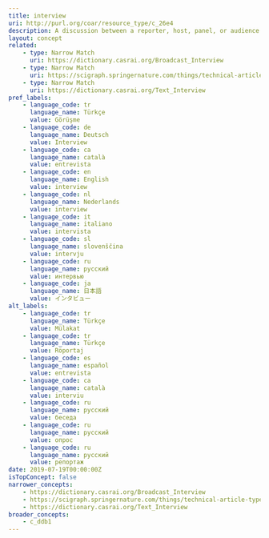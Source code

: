 ```yaml
---
title: interview
uri: http://purl.org/coar/resource_type/c_26e4
description: A discussion between a reporter, host, panel, or audience and a newsmaker, author, or celebrity, recorded (edited or unedited) in print, on film or video, as transcript or as a sound recording. (Adapted from ODLIS)
layout: concept
related:
    - type: Narrow Match
      uri: https://dictionary.casrai.org/Broadcast_Interview
    - type: Narrow Match
      uri: https://scigraph.springernature.com/things/technical-article-types/interview
    - type: Narrow Match
      uri: https://dictionary.casrai.org/Text_Interview
pref_labels:
    - language_code: tr
      language_name: Türkçe
      value: Görüşme
    - language_code: de
      language_name: Deutsch
      value: Interview
    - language_code: ca
      language_name: català
      value: entrevista
    - language_code: en
      language_name: English
      value: interview
    - language_code: nl
      language_name: Nederlands
      value: interview
    - language_code: it
      language_name: italiano
      value: intervista
    - language_code: sl
      language_name: slovenščina
      value: intervju
    - language_code: ru
      language_name: русский
      value: интервью
    - language_code: ja
      language_name: 日本語
      value: インタビュー
alt_labels:
    - language_code: tr
      language_name: Türkçe
      value: Mülakat
    - language_code: tr
      language_name: Türkçe
      value: Röportaj
    - language_code: es
      language_name: español
      value: entrevista
    - language_code: ca
      language_name: català
      value: interviu
    - language_code: ru
      language_name: русский
      value: беседа
    - language_code: ru
      language_name: русский
      value: опрос
    - language_code: ru
      language_name: русский
      value: репортаж
date: 2019-07-19T00:00:00Z
isTopConcept: false
narrower_concepts:
    - https://dictionary.casrai.org/Broadcast_Interview
    - https://scigraph.springernature.com/things/technical-article-types/interview
    - https://dictionary.casrai.org/Text_Interview
broader_concepts:
    - c_ddb1
---
```


